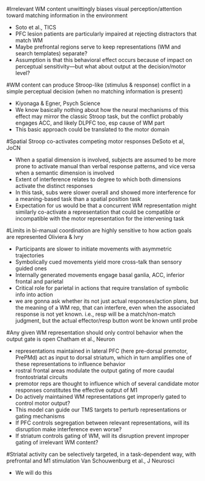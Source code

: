 #Irrelevant WM content unwittingly biases visual perception/attention toward matching information in the environment
- Soto et al., TICS
- PFC lesion patients are particularly impaired at rejecting distractors that match WM
- Maybe prefrontal regions serve to keep representations (WM and search templates) separate?
- Assumption is that this behavioral effect occurs because of impact on perceptual sensitivity—but what about output at the decision/motor level?

#WM content can produce Stroop-like (stimulus & response) conflict in a simple perceptual decision (when no matching information is present)
- Kiyonaga & Egner, Psych Science
- We know basically nothing about how the neural mechanisms of this effect may mirror the classic Stroop task, but the conflict probably engages ACC, and likely DLPFC too, esp cause of WM part
- This basic approach could be translated to the motor domain

#Spatial Stroop co-activates competing motor responses
DeSoto et al, JoCN
- When a spatial dimension is involved, subjects are assumed to be more prone to activate manual than verbal response patterns, and vice versa when a semantic dimension is involved
- Extent of interference relates to degree to which both dimensions activate the distinct responses
- In this task, subs were slower overall and showed more interference for a meaning-based task than a spatial position task
- Expectation for us would be that a concurrent WM representation might similarly co-activate a representation that could be compatible or incompatible with the motor representation for the intervening task

#Limits in bi-manual coordination are highly sensitive to how action goals are represented
Oliviera & Ivry
- Participants are slower to initiate movements with asymmetric trajectories
- Symbolically cued movements yield more cross-talk than sensory guided ones
- Internally generated movements engage basal ganlia, ACC, inferior frontal and parietal
- Critical role for parietal in actions that require translation of symbolic info into action
- we are gonna ask whether its not just actual responses/action plans, but the meaning of a WM rep, that can interfere, even when the associated response is not yet known. i.e., resp will be a match/non-match judgment, but the actual effector/resp button wont be known until probe

#Any given WM representation should only control behavior when the output gate is open
Chatham et al., Neuron
- representations maintained in lateral PFC (here pre-dorsal premotor, PrePMd) act as input to dorsal striatum, which in turn amplifies one of these representations to influence behavior
- rostral frontal areas modulate the output gating of more caudal frontostriatal circuits
- premotor reps are thought to influence which of several candidate motor responses constitutes the effective output of M1
- Do actively maintained WM representations get improperly gated to control motor output?
- This model can guide our TMS targets to perturb representations or gating mechanisms
- If PFC controls segregation between relevant representations, will its disruption make interference even worse?
- If striatum controls gating of WM, will its disruption prevent improper gating of irrelevant WM content?

#Striatal activity can be selectively targeted, in a task-dependent way, with prefrontal and M1 stimulation
Van Schouwenburg et al., J Neurosci
- We will do this
